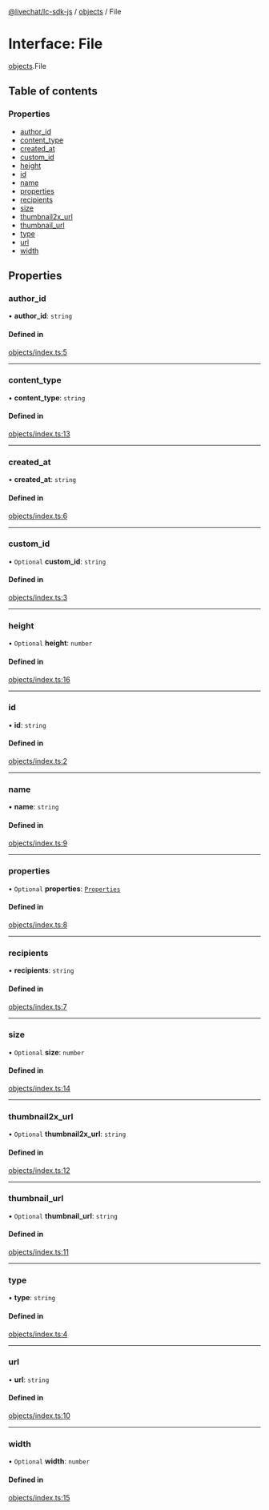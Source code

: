 [@livechat/lc-sdk-js](../README.md) / [objects](../modules/objects.md) / File

# Interface: File

[objects](../modules/objects.md).File

## Table of contents

### Properties

- [author\_id](objects.File.md#author_id)
- [content\_type](objects.File.md#content_type)
- [created\_at](objects.File.md#created_at)
- [custom\_id](objects.File.md#custom_id)
- [height](objects.File.md#height)
- [id](objects.File.md#id)
- [name](objects.File.md#name)
- [properties](objects.File.md#properties)
- [recipients](objects.File.md#recipients)
- [size](objects.File.md#size)
- [thumbnail2x\_url](objects.File.md#thumbnail2x_url)
- [thumbnail\_url](objects.File.md#thumbnail_url)
- [type](objects.File.md#type)
- [url](objects.File.md#url)
- [width](objects.File.md#width)

## Properties

### author\_id

• **author\_id**: `string`

#### Defined in

[objects/index.ts:5](https://github.com/livechat/lc-sdk-js/blob/7431f2f/src/objects/index.ts#L5)

___

### content\_type

• **content\_type**: `string`

#### Defined in

[objects/index.ts:13](https://github.com/livechat/lc-sdk-js/blob/7431f2f/src/objects/index.ts#L13)

___

### created\_at

• **created\_at**: `string`

#### Defined in

[objects/index.ts:6](https://github.com/livechat/lc-sdk-js/blob/7431f2f/src/objects/index.ts#L6)

___

### custom\_id

• `Optional` **custom\_id**: `string`

#### Defined in

[objects/index.ts:3](https://github.com/livechat/lc-sdk-js/blob/7431f2f/src/objects/index.ts#L3)

___

### height

• `Optional` **height**: `number`

#### Defined in

[objects/index.ts:16](https://github.com/livechat/lc-sdk-js/blob/7431f2f/src/objects/index.ts#L16)

___

### id

• **id**: `string`

#### Defined in

[objects/index.ts:2](https://github.com/livechat/lc-sdk-js/blob/7431f2f/src/objects/index.ts#L2)

___

### name

• **name**: `string`

#### Defined in

[objects/index.ts:9](https://github.com/livechat/lc-sdk-js/blob/7431f2f/src/objects/index.ts#L9)

___

### properties

• `Optional` **properties**: [`Properties`](objects.Properties.md)

#### Defined in

[objects/index.ts:8](https://github.com/livechat/lc-sdk-js/blob/7431f2f/src/objects/index.ts#L8)

___

### recipients

• **recipients**: `string`

#### Defined in

[objects/index.ts:7](https://github.com/livechat/lc-sdk-js/blob/7431f2f/src/objects/index.ts#L7)

___

### size

• `Optional` **size**: `number`

#### Defined in

[objects/index.ts:14](https://github.com/livechat/lc-sdk-js/blob/7431f2f/src/objects/index.ts#L14)

___

### thumbnail2x\_url

• `Optional` **thumbnail2x\_url**: `string`

#### Defined in

[objects/index.ts:12](https://github.com/livechat/lc-sdk-js/blob/7431f2f/src/objects/index.ts#L12)

___

### thumbnail\_url

• `Optional` **thumbnail\_url**: `string`

#### Defined in

[objects/index.ts:11](https://github.com/livechat/lc-sdk-js/blob/7431f2f/src/objects/index.ts#L11)

___

### type

• **type**: `string`

#### Defined in

[objects/index.ts:4](https://github.com/livechat/lc-sdk-js/blob/7431f2f/src/objects/index.ts#L4)

___

### url

• **url**: `string`

#### Defined in

[objects/index.ts:10](https://github.com/livechat/lc-sdk-js/blob/7431f2f/src/objects/index.ts#L10)

___

### width

• `Optional` **width**: `number`

#### Defined in

[objects/index.ts:15](https://github.com/livechat/lc-sdk-js/blob/7431f2f/src/objects/index.ts#L15)
